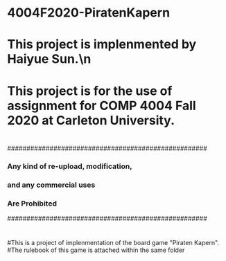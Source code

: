 # 4004F2020-PiratenKapern

# This project is implenmented by Haiyue Sun.\n
# This project is for the use of assignment for COMP 4004 Fall 2020 at Carleton University.
#
####################################################
###     Any kind of re-upload, modification,     ###
###          and any commercial uses             ###
###               Are Prohibited                 ###
####################################################
#
#This is a project of implenmentation of the board game "Piraten Kapern".
#The rulebook of this game is attached within the same folder

